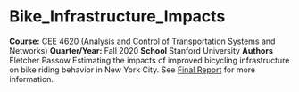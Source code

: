 # Bike_Infrastructure_Impacts

**Course:** CEE 4620 (Analysis and Control of Transportation Systems and Networks)
**Quarter/Year:** Fall 2020
**School** Stanford University
**Authors** Fletcher Passow
Estimating the impacts of improved bicycling infrastructure on bike riding behavior in New York City. See [Final Report](https://github.com/fletp/Bike_Infrastructure_Impacts/blob/main/CEE_4620_FinalProject_Paper_FletcherPassow.pdf) for more information.
